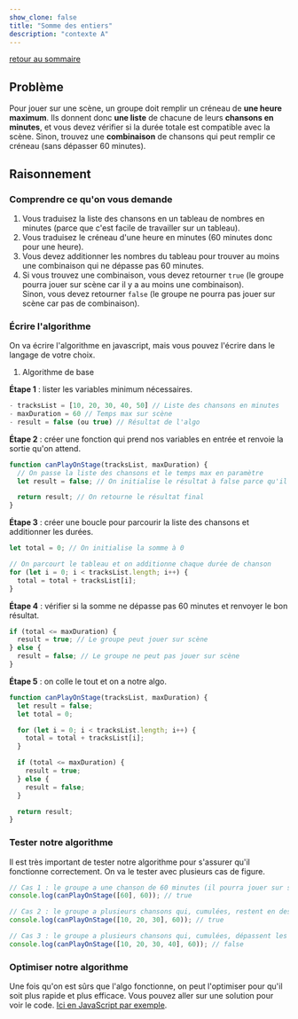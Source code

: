 ```yaml
---
show_clone: false
title: "Somme des entiers"
description: "contexte A"
---
```


[retour au sommaire](../../#contexte-a)

## Problème

Pour jouer sur une scène, un groupe doit remplir un créneau de **une heure maximum**. Ils donnent donc **une liste** de chacune de leurs **chansons en minutes**, et vous devez vérifier si la durée totale est compatible avec la scène. Sinon, trouvez une **combinaison** de chansons qui peut remplir ce créneau (sans dépasser 60 minutes).

## Raisonnement

### Comprendre ce qu'on vous demande

1. Vous traduisez la liste des chansons en un tableau de nombres en minutes (parce que c'est facile de travailler sur un tableau).
2. Vous traduisez le créneau d'une heure en minutes (60 minutes donc pour une heure).
3. Vous devez additionner les nombres du tableau pour trouver au moins une combinaison qui ne dépasse pas 60 minutes.
4. Si vous trouvez une combinaison, vous devez retourner `true` (le groupe pourra jouer sur scène car il y a au moins une combinaison).  
   Sinon, vous devez retourner `false` (le groupe ne pourra pas jouer sur scène car pas de combinaison).

### Écrire l'algorithme

On va écrire l'algorithme en javascript, mais vous pouvez l'écrire dans le langage de votre choix.

1. Algorithme de base

**Étape 1** : lister les variables minimum nécessaires.

```js
- tracksList = [10, 20, 30, 40, 50] // Liste des chansons en minutes
- maxDuration = 60 // Temps max sur scène
- result = false (ou true) // Résultat de l'algo
```

**Étape 2** : créer une fonction qui prend nos variables en entrée et renvoie la sortie qu'on attend.

```js
function canPlayOnStage(tracksList, maxDuration) {
  // On passe la liste des chansons et le temps max en paramètre
  let result = false; // On initialise le résultat à false parce qu'il vaut mieux penser que le groupe ne peut pas jouer sur scène pour l'organisation des scènes.

  return result; // On retourne le résultat final
}
```

**Étape 3** : créer une boucle pour parcourir la liste des chansons et additionner les durées.

```js
let total = 0; // On initialise la somme à 0

// On parcourt le tableau et on additionne chaque durée de chanson
for (let i = 0; i < tracksList.length; i++) {
  total = total + tracksList[i];
}
```

**Étape 4** : vérifier si la somme ne dépasse pas 60 minutes et renvoyer le bon résultat.

```js
if (total <= maxDuration) {
  result = true; // Le groupe peut jouer sur scène
} else {
  result = false; // Le groupe ne peut pas jouer sur scène
}
```

**Étape 5** : on colle le tout et on a notre algo.

```js
function canPlayOnStage(tracksList, maxDuration) {
  let result = false;
  let total = 0;

  for (let i = 0; i < tracksList.length; i++) {
    total = total + tracksList[i];
  }

  if (total <= maxDuration) {
    result = true;
  } else {
    result = false;
  }

  return result;
}
```

### Tester notre algorithme

Il est très important de tester notre algorithme pour s'assurer qu'il fonctionne correctement. On va le tester avec plusieurs cas de figure.

```js
// Cas 1 : le groupe a une chanson de 60 minutes (il pourra jouer sur scène)
console.log(canPlayOnStage([60], 60)); // true
```

```js
// Cas 2 : le groupe a plusieurs chansons qui, cumulées, restent en dessous ou égal à 60 minutes (il pourra jouer sur scène).
console.log(canPlayOnStage([10, 20, 30], 60)); // true
```

```js
// Cas 3 : le groupe a plusieurs chansons qui, cumulées, dépassent les 60 minutes (il ne pourra pas jouer sur scène).
console.log(canPlayOnStage([10, 20, 30, 40], 60)); // false
```

### Optimiser notre algorithme

Une fois qu'on est sûrs que l'algo fonctionne, on peut l'optimiser pour qu'il soit plus rapide et plus efficace.
Vous pouvez aller sur une solution pour voir le code. [Ici en JavaScript par exemple](../solutions/contextA/intSum_exA_js.md).
